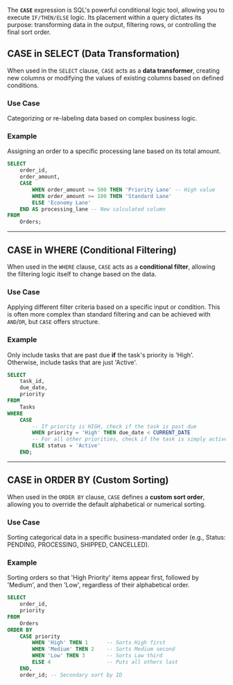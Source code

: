 The **`CASE`** expression is SQL's powerful conditional logic tool, allowing you to execute `IF/THEN/ELSE` logic. Its placement within a query dictates its purpose: transforming data in the output, filtering rows, or controlling the final sort order.

## CASE in SELECT (Data Transformation)

When used in the `SELECT` clause, `CASE` acts as a **data transformer**, creating new columns or modifying the values of existing columns based on defined conditions.

### Use Case

Categorizing or re-labeling data based on complex business logic.

### Example

Assigning an order to a specific processing lane based on its total amount.

```sql
SELECT
    order_id,
    order_amount,
    CASE
        WHEN order_amount >= 500 THEN 'Priority Lane' -- High value
        WHEN order_amount >= 100 THEN 'Standard Lane'
        ELSE 'Economy Lane'
    END AS processing_lane -- New calculated column
FROM
    Orders;
```

-----

## CASE in WHERE (Conditional Filtering)

When used in the `WHERE` clause, `CASE` acts as a **conditional filter**, allowing the filtering logic itself to change based on the data.

### Use Case

Applying different filter criteria based on a specific input or condition. This is often more complex than standard filtering and can be achieved with `AND`/`OR`, but `CASE` offers structure.

### Example

Only include tasks that are past due **if** the task's priority is 'High'. Otherwise, include tasks that are just 'Active'.

```sql
SELECT
    task_id,
    due_date,
    priority
FROM
    Tasks
WHERE
    CASE
        -- If priority is HIGH, check if the task is past due
        WHEN priority = 'High' THEN due_date < CURRENT_DATE
        -- For all other priorities, check if the task is simply active (not closed)
        ELSE status = 'Active'
    END;
```

-----

## CASE in ORDER BY (Custom Sorting)

When used in the `ORDER BY` clause, `CASE` defines a **custom sort order**, allowing you to override the default alphabetical or numerical sorting.

### Use Case

Sorting categorical data in a specific business-mandated order (e.g., Status: PENDING, PROCESSING, SHIPPED, CANCELLED).

### Example

Sorting orders so that 'High Priority' items appear first, followed by 'Medium', and then 'Low', regardless of their alphabetical order.

```sql
SELECT
    order_id,
    priority
FROM
    Orders
ORDER BY
    CASE priority
        WHEN 'High' THEN 1      -- Sorts High first
        WHEN 'Medium' THEN 2    -- Sorts Medium second
        WHEN 'Low' THEN 3       -- Sorts Low third
        ELSE 4                  -- Puts all others last
    END,
    order_id; -- Secondary sort by ID
```
